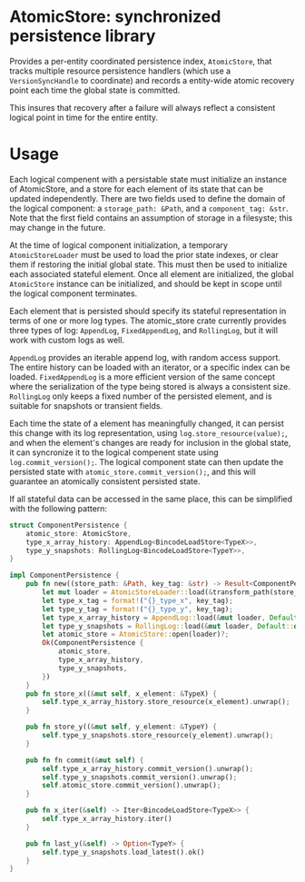 # AtomicStore: synchronized persistence library

Provides a per-entity coordinated persistence index, `AtomicStore`, that tracks multiple resource
persistence handlers (which use a `VersionSyncHandle` to coordinate) and records a entity-wide atomic
recovery point each time the global state is committed.

This insures that recovery after a failure will always reflect a consistent logical point in time
for the entire entity.

# Usage

Each logical compenent with a persistable state must initialize an instance of AtomicStore, and a store for each element of its state that can be updated independently.
There are two fields used to define the domain of the logical component: a `storage_path: &Path`, and a `component_tag: &str`. Note that the first field contains an assumption of storage in a filesyste; this may change in the future.

At the time of logical component initialization, a temporary `AtomicStoreLoader` must be used to load the prior state indexes, or clear them if restoring the initial global state. This must then be used to initialize each associated stateful element. Once all element are initialized, the global `AtomicStore` instance can be initialized, and should be kept in scope until the logical component terminates.

Each element that is persisted should specify its stateful representation in terms of one or more log types. The atomic_store crate currently provides three types of log: `AppendLog`, `FixedAppendLog`, and `RollingLog`, but it will work with custom logs as well.

`AppendLog` provides an iterable append log, with random access support. The entire history can be loaded with an iterator, or a specific index can be loaded. `FixedAppendLog` is a more efficient version of the same concept where the serialization of the type being stored is always a consistent size. `RollingLog` only keeps a fixed number of the persisted element, and is suitable for snapshots or transient fields.

Each time the state of a element has meaningfully changed, it can persist this change with its log representation, using `log.store_resource(value);`, and when the element's changes are ready for inclusion in the global state, it can syncronize it to the logical compenent state using `log.commit_version();`. The logical component state can then update the persisted state with `atomic_store.commit_version();`, and this will guarantee an atomically consistent persisted state.

If all stateful data can be accessed in the same place, this can be simplified with the following pattern:

```rust
struct ComponentPersistence {
    atomic_store: AtomicStore,
    type_x_array_history: AppendLog<BincodeLoadStore<TypeX>>,
    type_y_snapshots: RollingLog<BincodeLoadStore<TypeY>>,
}

impl ComponentPersistence {
    pub fn new((store_path: &Path, key_tag: &str) -> Result<ComponentPersistence, PersistenceError> {
        let mut loader = AtomicStoreLoader::load(&transform_path(store_path), key_tag)?;
        let type_x_tag = format!("{}_type_x", key_tag);
        let type_y_tag = format!("{}_type_y", key_tag);
        let type_x_array_history = AppendLog::load(&mut loader, Default::default(), &type_x_tag, 1024)?;
        let type_y_snapshots = RollingLog::load(&mut loader, Default::default(), &type_y_tag, 1024)?;
        let atomic_store = AtomicStore::open(loader)?;
        Ok(ComponentPersistence {
            atomic_store,
            type_x_array_history,
            type_y_snapshots,
        })
    }
    pub fn store_x((&mut self, x_element: &TypeX) {
        self.type_x_array_history.store_resource(x_element).unwrap();
    }

    pub fn store_y((&mut self, y_element: &TypeY) {
        self.type_y_snapshots.store_resource(y_element).unwrap();
    }

    pub fn fn commit(&mut self) {
        self.type_x_array_history.commit_version().unwrap();
        self.type_y_snapshots.commit_version().unwrap();
        self.atomic_store.commit_version().unwrap();
    }

    pub fn x_iter(&self) -> Iter<BincodeLoadStore<TypeX>> {
        self.type_x_array_history.iter()
    }

    pub fn last_y(&self) -> Option<TypeY> {
        self.type_y_snapshots.load_latest().ok()
    }
}

```

